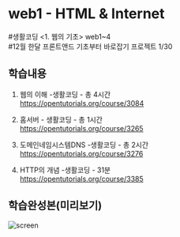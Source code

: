 # web1 - HTML & Internet
#생활코딩 <1. 웹의 기초> web1~4<br>
#12월 한달 프론트앤드 기초부터 바로잡기 프로젝트 1/30

## 학습내용

1. 웹의 이해 -생활코딩 - 총 4시간<br>
    https://opentutorials.org/course/3084

2. 홈서버 - 생활코딩 - 총 1시간 <br>
    https://opentutorials.org/course/3265

3. 도메인네임시스템DNS -생활코딩 - 총 2시간<br>
    https://opentutorials.org/course/3276

4. HTTP의 개념 -생활코딩 - 31분<br>
    https://opentutorials.org/course/3385


## 학습완성본(미리보기)
![screen](https://user-images.githubusercontent.com/48710889/119209193-510a4400-bae0-11eb-8818-961b8fea4ead.PNG)

